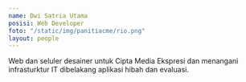 ```yaml
---
name: Dwi Satria Utama
posisi: Web Developer
foto: "/static/img/panitiacme/rio.png"
layout: people
---
```


Web dan seluler desainer untuk Cipta Media Ekspresi dan menangani infrasturktur IT dibelakang aplikasi hibah dan evaluasi.
